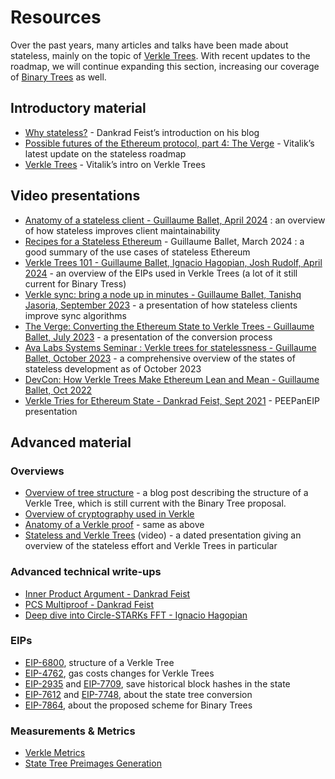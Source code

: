 # Resources

Over the past years, many articles and talks have been made about stateless, mainly on the topic of [Verkle Trees](./trees/vkt-tree.md). With recent updates to the roadmap, we will continue expanding this section, increasing our coverage of [Binary Trees](./trees/binary-tree.md) as well.

## Introductory material

- [Why stateless?](https://dankradfeist.de/ethereum/2021/02/14/why-stateless.html) - Dankrad Feist’s introduction on his blog
- [Possible futures of the Ethereum protocol, part 4: The Verge](https://vitalik.eth.limo/general/2024/10/23/futures4.html) - Vitalik’s latest update on the stateless roadmap
- [Verkle Trees](https://vitalik.eth.limo/general/2021/06/18/verkle.html) - Vitalik’s intro on Verkle Trees

## Video presentations

- [Anatomy of a stateless client - Guillaume Ballet, April 2024](https://www.youtube.com/watch?v=yFJxVSbQNcI&pp=ygUdYW5hdG9teSBvZiBhIHN0YXRlbGVzcyBjbGllbnQ%3D) : an overview of how stateless improves client maintainability
- [Recipes for a Stateless Ethereum](https://www.youtube.com/watch?v=gfzkidjJf8g) - Guillaume Ballet, March 2024 : a good summary of the use cases of stateless Ethereum
- [Verkle Trees 101 - Guillaume Ballet, Ignacio Hagopian, Josh Rudolf, April 2024](https://www.youtube.com/watch?v=H_M9bjwtMhU) - an overview of the EIPs used in Verkle Trees (a lot of it still current for Binary Tress)
- [Verkle sync: bring a node up in minutes - Guillaume Ballet, Tanishq Jasoria, September 2023](https://www.youtube.com/watch?v=AJDJvMS8LIE) - a presentation of how stateless clients improve sync algorithms
- [The Verge: Converting the Ethereum State to Verkle Trees - Guillaume Ballet, July 2023](https://www.youtube.com/watch?v=F1Ne19Vew6w) - a presentation of the conversion process
- [Ava Labs Systems Seminar : Verkle trees for statelessness - Guillaume Ballet, October 2023](https://youtu.be/uGNmG3ZpWlU?si=OEFWP8Vesz-NRU9g) - a comprehensive overview of the states of stateless development as of October 2023
- [DevCon: How Verkle Trees Make Ethereum Lean and Mean - Guillaume Ballet, Oct 2022](https://www.youtube.com/watch?v=Q7rStTKwuYs&t)
- [Verkle Tries for Ethereum State - Dankrad Feist, Sept 2021](https://www.youtube.com/watch?v=RGJOQHzg3UQ&t) - PEEPanEIP presentation

## Advanced material

### Overviews

- [Overview of tree structure](https://blog.ethereum.org/2021/12/02/verkle-tree-structure) - a blog post describing the structure of a Verkle Tree, which is still current with the Binary Tree proposal.
- [Overview of cryptography used in Verkle](https://hackmd.io/PgsD0I0dQHOGuDx7D6o-dg#Cryptography-used-in-Verkle-Tries)
- [Anatomy of a Verkle proof](https://ihagopian.com/posts/anatomy-of-a-verkle-proof) - same as above
- [Stateless and Verkle Trees](https://www.youtube.com/watch?v=f7bEtX3Z57o) (video) - a dated presentation giving an overview of the stateless effort and Verkle Trees in particular

### Advanced technical write-ups

- [Inner Product Argument - Dankrad Feist](https://dankradfeist.de/ethereum/2021/07/27/inner-product-arguments.html)
- [PCS Multiproof - Dankrad Feist](https://dankradfeist.de/ethereum/2021/06/18/pcs-multiproofs.html)
- [Deep dive into Circle-STARKs FFT - Ignacio Hagopian](https://ihagopian.com/posts/deep-dive-into-circle-starks-fft)

### EIPs

- [EIP-6800](eips.ethereum.org/EIPS/eip-6800), structure of a Verkle Tree
- [EIP-4762](eips.ethereum.org/EIPS/eip-4762), gas costs changes for Verkle Trees
- [EIP-2935](eips.ethereum.org/EIPS/eip-2935) and [EIP-7709](eips.ethereum.org/EIPS/eip-7709), save historical block hashes in the state
- [EIP-7612](eips.ethereum.org/EIPS/eip-7612) and [EIP-7748](eips.ethereum.org/EIPS/eip-7748), about the state tree conversion
- [EIP-7864](eips.ethereum.org/EIPS/eip-7864), about the proposed scheme for Binary Trees

### Measurements & Metrics

- [Verkle Metrics](https://verkle.info/verkle-measurements)
- [State Tree Preimages Generation](https://ethresear.ch/t/state-tree-preimages-file-generation/21651)
